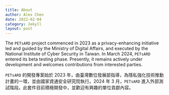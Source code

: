 ```yaml
---
title: About
author: Alex Chen
date: 2022-02-04
category: Jekyll
layout: post
---
```


The `PETsARD` project commenced in 2023 as a privacy-enhancing initiative led and guided by the Ministry of Digital Affairs, and executed by the National Institute of Cyber Security in Taiwan. In March 2024, `PETsARD` entered its beta testing phase. Presently, it remains actively under development and welcomes contributions from interested parties.


`PETsARD` 的開發專案始於 2023 年，由臺灣數位發展部指導，為隱私強化技術推動計畫的一環，並由國家資通安全研究院執行。2024 年 3 月，`PETsARD` 進入外部測試階段。此套件目前積極開發中，並歡迎有興趣的單位貢獻內容。
